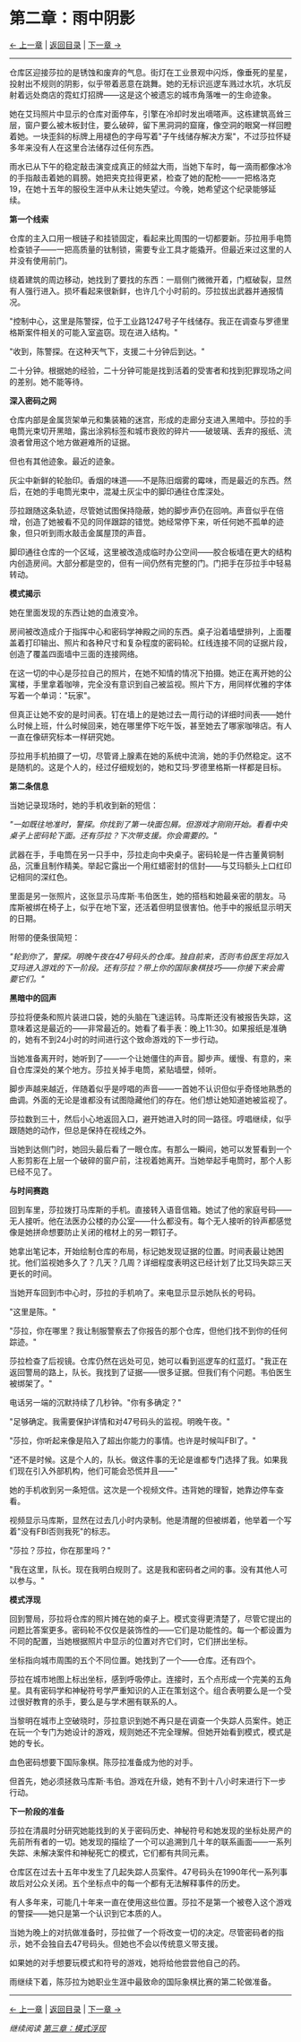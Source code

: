 # 第二章：雨中阴影

[← 上一章](chapter01.md) | [返回目录](../index.md) | [下一章 →](chapter03.md)

---

仓库区迎接莎拉的是锈蚀和废弃的气息。街灯在工业景观中闪烁，像垂死的星星，投射出不规则的阴影，似乎带着恶意在跳舞。她的无标识巡逻车溅过水坑，水坑反射着远处商店的霓虹灯招牌——这是这个被遗忘的城市角落唯一的生命迹象。

她在艾玛照片中显示的仓库对面停车，引擎在冷却时发出嘀嗒声。这栋建筑高耸三层，窗户要么被木板封住，要么破碎，留下黑洞洞的窟窿，像空洞的眼窝一样回瞪着她。一块歪斜的标牌上用褪色的字母写着"子午线储存解决方案"，不过莎拉怀疑多年来没有人在这里合法储存过任何东西。

雨水已从下午的稳定敲击演变成真正的倾盆大雨，当她下车时，每一滴雨都像冰冷的手指敲击着她的肩膀。她把夹克拉得更紧，检查了她的配枪——一把格洛克19，在她十五年的服役生涯中从未让她失望过。今晚，她希望这个纪录能够延续。

**第一个线索**

仓库的主入口用一根链子和挂锁固定，看起来比周围的一切都要新。莎拉用手电筒检查锁子——一把高质量的钛制锁，需要专业工具才能撬开。但最近来过这里的人并没有使用前门。

绕着建筑的周边移动，她找到了要找的东西：一扇侧门微微开着，门框破裂，显然有人强行进入。损坏看起来很新鲜，也许几个小时前的。莎拉拔出武器并通报情况。

"控制中心，这里是陈警探，位于工业路1247号子午线储存。我正在调查与罗德里格斯案件相关的可能入室盗窃。现在进入结构。"

"收到，陈警探。在这种天气下，支援二十分钟后到达。"

二十分钟。根据她的经验，二十分钟可能是找到活着的受害者和找到犯罪现场之间的差别。她不能等待。

**深入密码之网**

仓库内部是金属货架单元和集装箱的迷宫，形成的走廊分支进入黑暗中。莎拉的手电筒光束切开黑暗，露出涂鸦标签和城市衰败的碎片——破玻璃、丢弃的报纸、流浪者曾用这个地方做避难所的证据。

但也有其他迹象。最近的迹象。

灰尘中新鲜的轮胎印。香烟的味道——不是陈旧烟雾的霉味，而是最近的东西。然后，在她的手电筒光束中，混凝土灰尘中的脚印通往仓库深处。

莎拉跟随这条轨迹，尽管她试图保持隐蔽，她的脚步声仍在回响。声音似乎在倍增，创造了她被看不见的同伴跟踪的错觉。她经常停下来，听任何她不孤单的迹象，但只听到雨水敲击金属屋顶的声音。

脚印通往仓库的一个区域，这里被改造成临时办公空间——胶合板墙在更大的结构内创造房间。大部分都是空的，但有一间仍然有完整的门。门把手在莎拉手中轻易转动。

**模式揭示**

她在里面发现的东西让她的血液变冷。

房间被改造成介于指挥中心和密码学神殿之间的东西。桌子沿着墙壁排列，上面覆盖着打印输出、照片和各种尺寸和复杂程度的密码轮。红线连接不同的证据片段，创造了覆盖四面墙中三面的连接网络。

在这一切的中心是莎拉自己的照片，在她不知情的情况下拍摄。她正在离开她的公寓楼，手里拿着咖啡，完全没有意识到自己被监视。照片下方，用同样优雅的字体写着一个单词："玩家"。

但真正让她不安的是时间表。钉在墙上的是她过去一周行动的详细时间表——她什么时候上班，什么时候回来，她在哪里停下吃午饭，甚至她去了哪家咖啡店。有人一直在像研究标本一样研究她。

莎拉用手机拍摄了一切，尽管肾上腺素在她的系统中流淌，她的手仍然稳定。这不是随机的。这是个人的，经过仔细规划的，她和艾玛·罗德里格斯一样都是目标。

**第二条信息**

当她记录现场时，她的手机收到新的短信：

*"一如既往地准时，警探。你找到了第一块面包屑。但游戏才刚刚开始。看看中央桌子上密码轮下面。还有莎拉？下次带支援。你会需要的。"*

武器在手，手电筒在另一只手中，莎拉走向中央桌子。密码轮是一件古董黄铜制品，沉重且制作精美。举起它露出一个用红蜡密封的信封——与艾玛额头上口红印记相同的深红色。

里面是另一张照片，这张显示马库斯·韦伯医生，她的搭档和她最亲密的朋友。马库斯被绑在椅子上，似乎在地下室，还活着但明显很害怕。他手中的报纸显示明天的日期。

附带的便条很简短：

*"轮到你了，警探。明晚午夜在47号码头的仓库。独自前来，否则韦伯医生将加入艾玛进入游戏的下一阶段。还有莎拉？带上你的国际象棋技巧——你接下来会需要它们。"*

**黑暗中的回声**

莎拉将便条和照片装进口袋，她的头脑在飞速运转。马库斯还没有被报告失踪，这意味着这是最近的——非常最近的。她看了看手表：晚上11:30。如果报纸是准确的，她有不到24小时的时间进行这个致命游戏的下一步行动。

当她准备离开时，她听到了——一个让她僵住的声音。脚步声。缓慢、有意的，来自仓库深处的某个地方。莎拉关掉手电筒，紧贴墙壁，倾听。

脚步声越来越近，伴随着似乎是哼唱的声音——一首她不认识但似乎奇怪地熟悉的曲调。外面的无论是谁都没有试图隐藏他们的存在。他们想让她知道她被监视了。

莎拉数到三十，然后小心地返回入口，避开她进入时的同一路径。哼唱继续，似乎跟随她的动作，但总是保持在视线之外。

当她到达侧门时，她回头最后看了一眼仓库。有那么一瞬间，她可以发誓看到一个人影剪影在上层一个破碎的窗户前，注视着她离开。当她举起手电筒时，那个人影已经不见了。

**与时间赛跑**

回到车里，莎拉拨打马库斯的手机。直接转入语音信箱。她试了他的家庭号码——无人接听。他在法医办公楼的办公室——什么都没有。每个无人接听的铃声都感觉像是她拼命想要防止关闭的棺材上的另一颗钉子。

她拿出笔记本，开始绘制仓库的布局，标记她发现证据的位置。时间表最让她困扰。他们监视她多久了？几天？几周？详细程度表明这已经计划了比艾玛失踪三天更长的时间。

当她开车回到市中心时，莎拉的手机响了。来电显示显示她队长的号码。

"这里是陈。"

"莎拉，你在哪里？我让制服警察去了你报告的那个仓库，但他们找不到你的任何踪迹。"

莎拉检查了后视镜。仓库仍然在远处可见，她可以看到巡逻车的红蓝灯。"我正在返回警局的路上，队长。我找到了证据——很多证据。但我们有个问题。韦伯医生被绑架了。"

电话另一端的沉默持续了几秒钟。"你有多确定？"

"足够确定。我需要保护详情和对47号码头的监视。明晚午夜。"

"莎拉，你听起来像是陷入了超出你能力的事情。也许是时候叫FBI了。"

"还不是时候。这是个人的，队长。做这件事的无论是谁都专门选择了我。如果我们现在引入外部机构，他们可能会恐慌并且——"

她的手机收到另一条短信。这次是一个视频文件。违背她的理智，她靠边停车查看。

视频显示马库斯，显然在过去几小时内录制。他是清醒的但被绑着，他举着一个写着"没有FBI否则我死"的标志。

"莎拉？莎拉，你在那里吗？"

"我在这里，队长。现在我明白规则了。这是我和密码者之间的事。没有其他人可以参与。"

**模式浮现**

回到警局，莎拉将仓库的照片摊在她的桌子上。模式变得更清楚了，尽管它提出的问题比答案更多。密码轮不仅仅是装饰性的——它们是功能性的。每一个都设置为不同的配置，当她根据照片中显示的位置对齐它们时，它们拼出坐标。

坐标指向城市周围的五个不同位置。她找到了一个——仓库。还有四个。

莎拉在城市地图上标出坐标，感到呼吸停止。连接时，五个点形成一个完美的五角星。具有密码学和神秘符号学严重知识的人正在策划这个。组合表明要么是一个受过很好教育的杀手，要么是与学术圈有联系的人。

当黎明在城市上空破晓时，莎拉意识到她不再只是在调查一个失踪人员案件。她正在玩一个专门为她设计的游戏，规则她还不完全理解。但她开始看到模式，模式是她的专长。

血色密码想要下国际象棋。陈莎拉准备成为他的对手。

但首先，她必须拯救马库斯·韦伯。游戏在升级，她有不到十八小时来进行下一步行动。

**下一阶段的准备**

莎拉在清晨时分研究她能找到的关于密码历史、神秘符号和她发现的坐标处房产的先前所有者的一切。她发现的描绘了一个可以追溯到几十年的联系画面——一系列失踪、未解决案件和神秘死亡的模式，它们都有共同元素。

仓库区在过去十五年中发生了几起失踪人员案件。47号码头在1990年代一系列事故后对公众关闭。五个坐标点中的每一个都有无法解释事件的历史。

有人多年来，可能几十年来一直在使用这些位置。莎拉不是第一个被卷入这个游戏的警探——她只是第一个认识到它本质的人。

当她为晚上的对抗做准备时，莎拉做了一个将改变一切的决定。尽管密码者的指示，她不会独自去47号码头。但她也不会以传统意义带支援。

如果她的对手想要玩模式和符号的游戏，她将给他尝尝他自己的药。

雨继续下着，陈莎拉为她职业生涯中最致命的国际象棋比赛的第二轮做准备。

---

[← 上一章](chapter01.md) | [返回目录](../index.md) | [下一章 →](chapter03.md)

*继续阅读 [第三章：模式浮现](chapter03.md)*